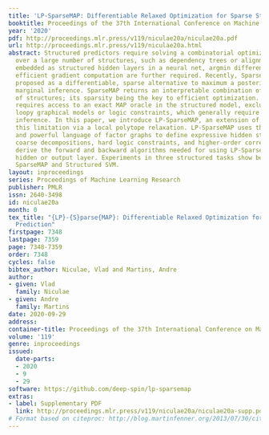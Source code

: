```yaml
---
title: 'LP-SparseMAP: Differentiable Relaxed Optimization for Sparse Structured Prediction'
booktitle: Proceedings of the 37th International Conference on Machine Learning
year: '2020'
pdf: http://proceedings.mlr.press/v119/niculae20a/niculae20a.pdf
url: http://proceedings.mlr.press/v119/niculae20a.html
abstract: Structured predictors require solving a combinatorial optimization problem
  over a large number of structures, such as dependency trees or alignments. When
  embedded as structured hidden layers in a neural net, argmin differentiation and
  efficient gradient computation are further required. Recently, SparseMAP has been
  proposed as a differentiable, sparse alternative to maximum a posteriori (MAP) and
  marginal inference. SparseMAP returns an interpretable combination of a small number
  of structures; its sparsity being the key to efficient optimization. However, SparseMAP
  requires access to an exact MAP oracle in the structured model, excluding, e.g.,
  loopy graphical models or logic constraints, which generally require approximate
  inference. In this paper, we introduce LP-SparseMAP, an extension of SparseMAP addressing
  this limitation via a local polytope relaxation. LP-SparseMAP uses the flexible
  and powerful language of factor graphs to define expressive hidden structures, supporting
  coarse decompositions, hard logic constraints, and higher-order correlations. We
  derive the forward and backward algorithms needed for using LP-SparseMAP as a structured
  hidden or output layer. Experiments in three structured tasks show benefits versus
  SparseMAP and Structured SVM.
layout: inproceedings
series: Proceedings of Machine Learning Research
publisher: PMLR
issn: 2640-3498
id: niculae20a
month: 0
tex_title: "{LP}-{S}parse{MAP}: Differentiable Relaxed Optimization for Sparse Structured
  Prediction"
firstpage: 7348
lastpage: 7359
page: 7348-7359
order: 7348
cycles: false
bibtex_author: Niculae, Vlad and Martins, Andre
author:
- given: Vlad
  family: Niculae
- given: Andre
  family: Martins
date: 2020-09-29
address: 
container-title: Proceedings of the 37th International Conference on Machine Learning
volume: '119'
genre: inproceedings
issued:
  date-parts:
  - 2020
  - 9
  - 29
software: https://github.com/deep-spin/lp-sparsemap
extras:
- label: Supplementary PDF
  link: http://proceedings.mlr.press/v119/niculae20a/niculae20a-supp.pdf
# Format based on citeproc: http://blog.martinfenner.org/2013/07/30/citeproc-yaml-for-bibliographies/
---
```

